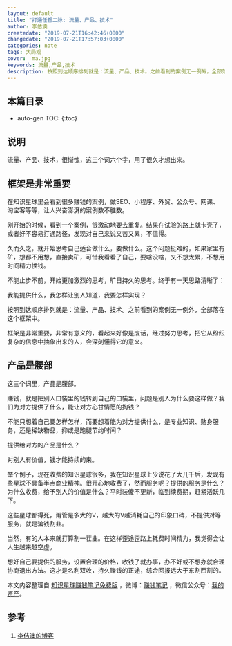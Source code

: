 ```yaml
---
layout: default
title: "打通任督二脉: 流量、产品、技术"
author: 李佶澳
createdate: "2019-07-21T16:42:46+0800"
changedate: "2019-07-21T17:57:03+0800"
categories: note
tags: 大局观
cover:  ma.jpg
keywords: 流量,产品,技术
description: 按照到达顺序排列就是：流量、产品、技术。之前看到的案例无一例外，全部落在这个框架中。框架是非常重要，非常有意义
---
```


## 本篇目录

* auto-gen TOC:
{:toc}

## 说明

流量、产品、技术，很惭愧，这三个词六个字，用了很久才想出来。

## 框架是非常重要

在知识星球里会看到很多赚钱的案例，做SEO、小程序、外贸、公众号、网课、淘宝客等等，让人兴奋澎湃的案例数不胜数。

刚开始的时候，看到一个案例，很激动地要去重复。结果在试验的路上就卡壳了，或者好不容易打通路径，发现对自己来说又苦又累，不值得。

久而久之，就开始思考自己适合做什么，要做什么。这个问题挺难的，如果家里有矿，想都不用想，直接卖矿，可惜我看看了自己，要啥没啥，又不想太累，不想用时间精力换钱。

不能止步不前，开始更加激烈的思考，旷日持久的思考。终于有一天思路清晰了：

我能提供什么，我怎样让别人知道，我要怎样实现？

按照到达顺序排列就是：流量、产品、技术。之前看到的案例无一例外，全部落在这个框架中。

框架是非常重要，非常有意义的，看起来好像是废话，经过努力思考，把它从纷纭复杂的信息中抽象出来的人，会深刻懂得它的意义。

## 产品是腰部

这三个词里，产品是腰部。

赚钱，就是把别人口袋里的钱转到自己的口袋里，问题是别人为什么要这样做？我们为对方提供了什么，能让对方心甘情愿的掏钱？

不能只想着自己要怎样怎样，而要想着能为对方提供什么，是专业知识、贴身服务，还是稀缺物品，抑或是跑腿节约时间？

提供给对方的产品是什么？

对别人有价值，钱才能持续的来。

举个例子，现在收费的知识星球很多，我在知识星球上少说花了大几千后，发现有些星球不具备半点商业精神。很开心地收费了，然而服务呢？提供的服务是什么？为什么收费，给予别人的价值是什么？平时装傻不更新，临到续费期，赶紧活跃几下。

这些星球都得死，甭管是多大的V，越大的V越消耗自己的印象口碑，不提供对等服务，就是骗钱割韭。

当然，有的人本来就打算割一茬韭。在这样歪途歪路上耗费时间精力，我觉得会让人生越来越空虚。

想好自己要提供的服务，设置合理的价格，收钱了就办事，办不好或不想办就合理协商退出方法。这才是名利双收，持久赚钱的正途，综合回报远大于东割西割的。

本文内容整理自 [知识星球赚钱笔记免费版](https://t.zsxq.com/iM7qnMR) ，微博：[赚钱笔记](https://weibo.com/6876203019/profile?rightmod=1&wvr=6&mod=personinfo&is_all=1) ，微信公众号：[我的资产](https://www.lijiaocn.com/img/invest.jpg)。

## 参考

1. [李佶澳的博客][1]

[1]: https://www.lijiaocn.com "李佶澳的博客"
